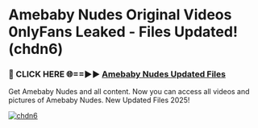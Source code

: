 # Amebaby Nudes Original Videos 0nlyFans Leaked - Files Updated! (chdn6)

<h3>🔴 CLICK HERE 🌐==►► <a href="https://tinyurl.com/y5r63du9" rel="nofollow">Amebaby Nudes Updated Files</a></h3>

Get Amebaby Nudes and all content. Now you can access all videos and pictures of Amebaby Nudes. New Updated Files 2025!

[![chdn6](https://i.imgur.com/UVo9nyh.gif)](https://tinyurl.com/y5r63du9)